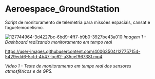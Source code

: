 # Aeroespace_GroundStation
Script de monitoramento de telemetria para missões espaciais, cansat e foguetemodelismo.



![127744964-3d4227bc-6bd9-4ff7-b9b0-3927be43a010](https://user-images.githubusercontent.com/40063504/127757150-071c1068-b04c-4270-b4b4-5bee632d2e68.png)
_Imagem 1 - Dashboard realizando monitoramento em tempo real_



https://user-images.githubusercontent.com/40063504/127757154-5429edd6-5cfd-4b47-bc62-a35cef96738f.mp4

_Video 1 - Teste de monitoramento em tempo real dos sensores atmosféricos e de GPS._
